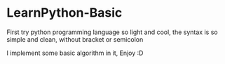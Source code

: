 # LearnPython-Basic

First try python programming language
so light and cool, the syntax is so simple and clean, without bracket or semicolon 

I implement some basic algorithm in it, Enjoy :D
